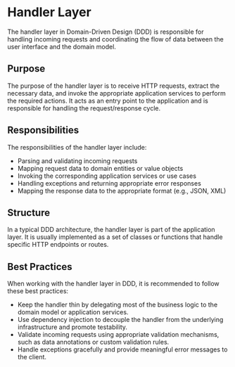 # Handler Layer

The handler layer in Domain-Driven Design (DDD) is responsible for handling incoming requests and coordinating the flow of data between the user interface and the domain model.

## Purpose

The purpose of the handler layer is to receive HTTP requests, extract the necessary data, and invoke the appropriate application services to perform the required actions. It acts as an entry point to the application and is responsible for handling the request/response cycle.

## Responsibilities

The responsibilities of the handler layer include:

- Parsing and validating incoming requests
- Mapping request data to domain entities or value objects
- Invoking the corresponding application services or use cases
- Handling exceptions and returning appropriate error responses
- Mapping the response data to the appropriate format (e.g., JSON, XML)

## Structure

In a typical DDD architecture, the handler layer is part of the application layer. It is usually implemented as a set of classes or functions that handle specific HTTP endpoints or routes.

## Best Practices

When working with the handler layer in DDD, it is recommended to follow these best practices:

- Keep the handler thin by delegating most of the business logic to the domain model or application services.
- Use dependency injection to decouple the handler from the underlying infrastructure and promote testability.
- Validate incoming requests using appropriate validation mechanisms, such as data annotations or custom validation rules.
- Handle exceptions gracefully and provide meaningful error messages to the client.


